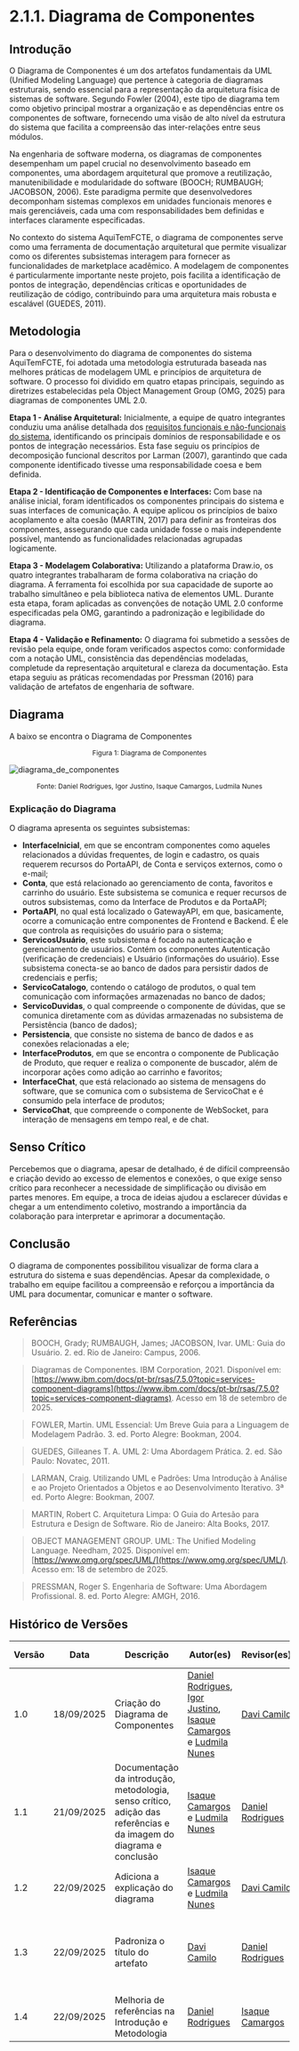 # 2.1.1. Diagrama de Componentes

## Introdução

O Diagrama de Componentes é um dos artefatos fundamentais da UML (Unified Modeling Language) que pertence à categoria de diagramas estruturais, sendo essencial para a representação da arquitetura física de sistemas de software. Segundo Fowler (2004), este tipo de diagrama tem como objetivo principal mostrar a organização e as dependências entre os componentes de software, fornecendo uma visão de alto nível da estrutura do sistema que facilita a compreensão das inter-relações entre seus módulos.

Na engenharia de software moderna, os diagramas de componentes desempenham um papel crucial no desenvolvimento baseado em componentes, uma abordagem arquitetural que promove a reutilização, manutenibilidade e modularidade do software (BOOCH; RUMBAUGH; JACOBSON, 2006). Este paradigma permite que desenvolvedores decomponham sistemas complexos em unidades funcionais menores e mais gerenciáveis, cada uma com responsabilidades bem definidas e interfaces claramente especificadas.

No contexto do sistema AquiTemFCTE, o diagrama de componentes serve como uma ferramenta de documentação arquitetural que permite visualizar como os diferentes subsistemas interagem para fornecer as funcionalidades de marketplace acadêmico. A modelagem de componentes é particularmente importante neste projeto, pois facilita a identificação de pontos de integração, dependências críticas e oportunidades de reutilização de código, contribuindo para uma arquitetura mais robusta e escalável (GUEDES, 2011).

## Metodologia

Para o desenvolvimento do diagrama de componentes do sistema AquiTemFCTE, foi adotada uma metodologia estruturada baseada nas melhores práticas de modelagem UML e princípios de arquitetura de software. O processo foi dividido em quatro etapas principais, seguindo as diretrizes estabelecidas pela Object Management Group (OMG, 2025) para diagramas de componentes UML 2.0.

**Etapa 1 - Análise Arquitetural:** Inicialmente, a equipe de quatro integrantes conduziu uma análise detalhada dos [requisitos funcionais e não-funcionais do sistema](../Extra/2.5.1.BacklogDoProduto.md), identificando os principais domínios de responsabilidade e os pontos de integração necessários. Esta fase seguiu os princípios de decomposição funcional descritos por Larman (2007), garantindo que cada componente identificado tivesse uma responsabilidade coesa e bem definida.

**Etapa 2 - Identificação de Componentes e Interfaces:** Com base na análise inicial, foram identificados os componentes principais do sistema e suas interfaces de comunicação. A equipe aplicou os princípios de baixo acoplamento e alta coesão (MARTIN, 2017) para definir as fronteiras dos componentes, assegurando que cada unidade fosse o mais independente possível, mantendo as funcionalidades relacionadas agrupadas logicamente.

**Etapa 3 - Modelagem Colaborativa:** Utilizando a plataforma Draw.io, os quatro integrantes trabalharam de forma colaborativa na criação do diagrama. A ferramenta foi escolhida por sua capacidade de suporte ao trabalho simultâneo e pela biblioteca nativa de elementos UML. Durante esta etapa, foram aplicadas as convenções de notação UML 2.0 conforme especificadas pela OMG, garantindo a padronização e legibilidade do diagrama.

**Etapa 4 - Validação e Refinamento:** O diagrama foi submetido a sessões de revisão pela equipe, onde foram verificados aspectos como: conformidade com a notação UML, consistência das dependências modeladas, completude da representação arquitetural e clareza da documentação. Esta etapa seguiu as práticas recomendadas por Pressman (2016) para validação de artefatos de engenharia de software.

## Diagrama

A baixo se encontra o Diagrama de Componentes

<p align="center" style="font-size: 12;">
Figura 1: Diagrama de Componentes
</p>

![diagrama_de_componentes](/../Assets/componentes.png)

<p align="center" style="font-size: 12;">
Fonte: Daniel Rodrigues, Igor Justino, Isaque Camargos, Ludmila Nunes
</p>

### Explicação do Diagrama

O diagrama apresenta os seguintes subsistemas:

- **InterfaceInicial**, em que se encontram componentes como aqueles relacionados a dúvidas frequentes, de login e cadastro, os quais requerem recursos do PortaAPI, de Conta e serviços externos, como o e-mail;
- **Conta**, que está relacionado ao gerenciamento de conta, favoritos e carrinho do usuário. Este subsistema se comunica e requer recursos de outros subsistemas, como da Interface de Produtos e da PortaAPI;
- **PortaAPI**, no qual está localizado o GatewayAPI, em que, basicamente, ocorre a comunicação entre componentes de Frontend e Backend. É ele que controla as requisições do usuário para o sistema;
- **ServicosUsuário**, este subsistema é focado na autenticação e gerenciamento de usuários. Contém os componentes Autenticação (verificação de credenciais) e Usuário (informações do usuário). Esse subsistema conecta-se ao banco de dados para persistir dados de credenciais e perfis;
- **ServicoCatalogo**, contendo o catálogo de produtos, o qual tem comunicação com informações armazenadas no banco de dados;
- **ServicoDuvidas**, o qual compreende o componente de dúvidas, que se comunica diretamente com as dúvidas armazenadas no subsistema de Persistência (banco de dados);
- **Persistencia**, que consiste no sistema de banco de dados e as conexões relacionadas a ele;
- **InterfaceProdutos**, em que se encontra o componente de Publicação de Produto, que requer e realiza o componente de buscador, além de incorporar ações como adição ao carrinho e favoritos;
- **InterfaceChat**, que está relacionado ao sistema de mensagens do software, que se comunica com o subsistema de ServicoChat e é consumido pela interface de produtos;
- **ServicoChat**, que compreende o componente de WebSocket, para interação de mensagens em tempo real, e de chat.

## Senso Crítico

Percebemos que o diagrama, apesar de detalhado, é de difícil compreensão e criação devido ao excesso de elementos e conexões, o que exige senso crítico para reconhecer a necessidade de simplificação ou divisão em partes menores. Em equipe, a troca de ideias ajudou a esclarecer dúvidas e chegar a um entendimento coletivo, mostrando a importância da colaboração para interpretar e aprimorar a documentação.

## Conclusão

O diagrama de componentes possibilitou visualizar de forma clara a estrutura do sistema e suas dependências. Apesar da complexidade, o trabalho em equipe facilitou a compreensão e reforçou a importância da UML para documentar, comunicar e manter o software.

## Referências

> BOOCH, Grady; RUMBAUGH, James; JACOBSON, Ivar. UML: Guia do Usuário. 2. ed. Rio de Janeiro: Campus, 2006.

> Diagramas de Componentes. IBM Corporation, 2021. Disponível em: [https://www.ibm.com/docs/pt-br/rsas/7.5.0?topic=services-component-diagrams](https://www.ibm.com/docs/pt-br/rsas/7.5.0?topic=services-component-diagrams). Acesso em 18 de setembro de 2025.

> FOWLER, Martin. UML Essencial: Um Breve Guia para a Linguagem de Modelagem Padrão. 3. ed. Porto Alegre: Bookman, 2004.

> GUEDES, Gilleanes T. A. UML 2: Uma Abordagem Prática. 2. ed. São Paulo: Novatec, 2011.

> LARMAN, Craig. Utilizando UML e Padrões: Uma Introdução à Análise e ao Projeto Orientados a Objetos e ao Desenvolvimento Iterativo. 3ª ed. Porto Alegre: Bookman, 2007.

> MARTIN, Robert C. Arquitetura Limpa: O Guia do Artesão para Estrutura e Design de Software. Rio de Janeiro: Alta Books, 2017.

> OBJECT MANAGEMENT GROUP. UML: The Unified Modeling Language. Needham, 2025. Disponível em: [https://www.omg.org/spec/UML/](https://www.omg.org/spec/UML/). Acesso em: 18 de setembro de 2025.

> PRESSMAN, Roger S. Engenharia de Software: Uma Abordagem Profissional. 8. ed. Porto Alegre: AMGH, 2016.

## Histórico de Versões

| Versão | Data       | Descrição                                                                                                          | Autor(es)                                                                                                                                                                                           | Revisor(es)                                    | Detalhes da Revisão      |
| ------ | ---------- | ------------------------------------------------------------------------------------------------------------------ | --------------------------------------------------------------------------------------------------------------------------------------------------------------------------------------------------- | ---------------------------------------------- | ------------------------ |
| 1.0    | 18/09/2025 | Criação do Diagrama de Componentes                                                                                 | [Daniel Rodrigues](https://github.com/DanielRogs), [Igor Justino](https://github.com/IgorJustino), [Isaque Camargos](https://github.com/isaqzin) e [Ludmila Nunes](https://github.com/ludmilaaysha) | [Davi Camilo](https://github.com/Davicamilo23)                                              | Reivsado sem erros identificados, seções adicionais são necessários                        |
| 1.1    | 21/09/2025 | Documentação da introdução, metodologia, senso crítico, adição das referências e da imagem do diagrama e conclusão | [Isaque Camargos](https://github.com/isaqzin) e [Ludmila Nunes](https://github.com/ludmilaaysha)                                                                                                    | [Daniel Rodrigues](https://github.com/DanielRogs)                                              | Revisado sem erros identificados                        |
| 1.2    | 22/09/2025 | Adiciona a explicação do diagrama                                                                                  | [Isaque Camargos](https://github.com/isaqzin) e [Ludmila Nunes](https://github.com/ludmilaaysha)                                                                                                    | [Davi Camilo](https://github.com/Davicamilo23) | Erro no padrão de título |
| 1.3    | 22/09/2025 | Padroniza o título do artefato                                                                                     | [Davi Camilo](https://github.com/Davicamilo23)                                                                                                                                                      | [Daniel Rodrigues](https://github.com/DanielRogs)                                              | Melhoria pode ser feita na introdução e metodologia com embasamentos científicos                        |
| 1.4    | 22/09/2025 | Melhoria de referências na Introdução e Metodologia                                                                   | [Daniel Rodrigues](https://github.com/DanielRogs)                                                                                                                                                      | [Isaque Camargos](https://github.com/isaqzin)                                              |  Revisado sem erros identificados                       |